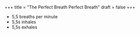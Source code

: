+++
title = "The Perfect Breath Perfect Breath"
draft = false
+++

-   5,5 breaths per minute
-   5,5s inhales
-   5,5s exhales
